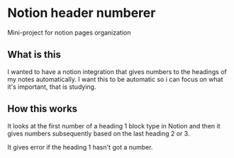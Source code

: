 # Notion header numberer
Mini-project for notion pages organization

## What is this
I wanted to have a notion integration that gives numbers to the headings of my
notes automatically.
I want this to be automatic so i can focus on what it's important, that is studying.

## How this works
It looks at the first number of a heading 1 block type in Notion and then
it gives numbers subsequently based on the last heading 2 or 3.

It gives error if the heading 1 hasn't got a number.